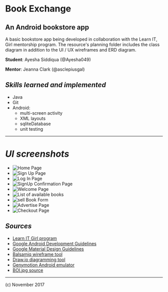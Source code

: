 # Book Exchange
## An Android bookstore app

A basic bookstore app being developed in collaboration with the Learn IT, Girl mentorship program. The resource's planning folder includes the class diagram in addition to the UI / UX wireframes and ERD diagram.

__Student__: Ayesha Siddiqua (@Ayesha049)

__Mentor__: Jeanna Clark (@asclepiusgal)

## _Skills learned and implemented_

- Java
- Git
- Android: 
    - multi-screen activity
    - XML layouts
    - sqliteDatabase
    - unit testing

*** 

# _UI screenshots_

- ![Home Page](resources/UI_screenshots/home_page.png)
- ![Sign Up Page](resources/UI_screenshots/sign_up.png)
- ![Log In Page](resources/UI_screenshots/log_in.png)
- ![SignUp Confirmation Page](resources/UI_screenshots/confirmation.png)
- ![Welcome Page](resources/UI_screenshots/welcome_page.png)
- ![List of available books](resources/UI_screenshots/list_of_books.png)
- ![sell Book Form](resources/UI_screenshots/sellbook_form.png)
- ![Advertise Page](resources/UI_screenshots/advertise.png)
- ![Checkout Page](resources/UI_screenshots/checkout.png)

## _Sources_

- [Learn IT Girl program](https://www.learnitgirl.com/)
- [Google Android Development Guidelines](https://developer.android.com/develop/index.html)
- [Google Material Design Guidelines](https://material.io/guidelines/)
- [Balsamiq wireframe tool](https://balsamiq.com/)
- [Draw.io diagramming tool](https://www.draw.io/)
- [Genymotion Android emulator](https://www.genymotion.com/)
- [BOI.jpg source](https://www.pexels.com/photo/blurred-book-book-pages-literature-46274/)

***

(c) November 2017

